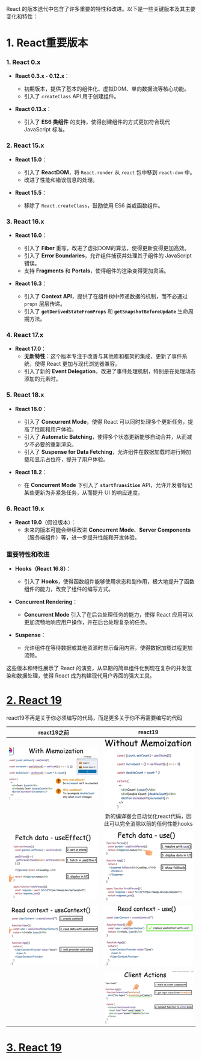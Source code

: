 React 的版本迭代中包含了许多重要的特性和改进。以下是一些关键版本及其主要变化和特性：

# 1. React重要版本

### 1. **React 0.x**

- **React 0.3.x - 0.12.x**：
  - 初期版本，提供了基本的组件化、虚拟DOM、单向数据流等核心功能。
  - 引入了 `createClass` API 用于创建组件。

- **React 0.13.x**：
  - 引入了 **ES6 类组件** 的支持，使得创建组件的方式更加符合现代 JavaScript 标准。

### 2. **React 15.x**

- **React 15.0**：
  - 引入了 **ReactDOM**，将 `React.render` 从 `react` 包中移到 `react-dom` 中。
  - 改进了性能和错误信息的处理。

- **React 15.5**：
  - 移除了 `React.createClass`，鼓励使用 ES6 类或函数组件。

### 3. **React 16.x**

- **React 16.0**：
  - 引入了 **Fiber** 重写，改进了虚拟DOM的算法，使得更新变得更加高效。
  - 引入了 **Error Boundaries**，允许组件捕获并处理其子组件的 JavaScript 错误。
  - 支持 **Fragments** 和 **Portals**，使得组件的渲染变得更加灵活。

- **React 16.3**：
  - 引入了 **Context API**，提供了在组件树中传递数据的机制，而不必通过 `props` 层层传递。
  - 引入了 **`getDerivedStateFromProps`** 和 **`getSnapshotBeforeUpdate`** 生命周期方法。

### 4. **React 17.x**

- **React 17.0**：
  - **无新特性**：这个版本专注于改善与其他库和框架的集成，更新了事件系统，使得 React 更加与现代浏览器兼容。
  - 引入了新的 **Event Delegation**，改进了事件处理机制，特别是在处理动态添加的元素时。

### 5. **React 18.x**

- **React 18.0**：
  - 引入了 **Concurrent Mode**，使得 React 可以同时处理多个更新任务，提高了性能和用户体验。
  - 引入了 **Automatic Batching**，使得多个状态更新能够自动合并，从而减少不必要的重新渲染。
  - 引入了 **Suspense for Data Fetching**，允许组件在数据加载时进行懒加载和显示占位符，提升了用户体验。

- **React 18.2**：
  - 在 **Concurrent Mode** 下引入了 **`startTransition`** API，允许开发者标记某些更新为非紧急任务，从而提升 UI 的响应速度。

### 6. **React 19.x**

- **React 19.0**（假设版本）：
  - 未来的版本可能会继续改进 **Concurrent Mode**、**Server Components**（服务端组件）等，进一步提升性能和开发体验。

### **重要特性和改进**

- **Hooks（React 16.8）**：
  - 引入了 **Hooks**，使得函数组件能够使用状态和副作用，极大地提升了函数组件的能力，改变了组件的编写方式。

- **Concurrent Rendering**：
  - **Concurrent Mode** 引入了在后台处理任务的能力，使得 React 应用可以更加流畅地响应用户操作，并在后台处理复杂的任务。

- **Suspense**：
  - 允许组件在等待数据或其他资源时显示备用内容，使得数据加载过程更加流畅。

这些版本和特性展示了 React 的演变，从早期的简单组件化到现在复杂的并发渲染和数据处理，使得 React 成为构建现代用户界面的强大工具。

# [2. React 19](https://www.bilibili.com/video/BV1az421o7n7/?spm_id_from=333.337.search-card.all.click&vd_source=a7089a0e007e4167b4a61ef53acc6f7e)

react19不再是关于你必须编写的代码，而是更多关于你不再需要编写的代码

|                         react19之前                          |                           react19                            |
| :----------------------------------------------------------: | :----------------------------------------------------------: |
| ![image-20241008150605455](11React版本.assets/image-20241008150605455.png) | ![image-20241008150628832](11React版本.assets/image-20241008150628832.png) |
|                                                              | 新的编译器会自动优化react代码，因此可以完全消除以前的任何性能hooks |
|                                                              |                                                              |
| ![image-20241008150935704](11React版本.assets/image-20241008150935704.png) | ![image-20241008151049492](11React版本.assets/image-20241008151049492.png) |
|                                                              |                                                              |
| ![image-20241008151249880](11React版本.assets/image-20241008151249880.png) | ![image-20241008151551447](11React版本.assets/image-20241008151551447.png) |
|                                                              |                                                              |
|                                                              | ![image-20241008151819535](11React版本.assets/image-20241008151819535.png) |

# [3. React 19](https://react.dev/blog/2024/04/25/react-19)

































